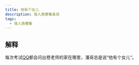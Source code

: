 ```yaml
---
title: 他有个女儿
description: 恪人族梗集条目
tags:
  - 恪人族梗集
---
```


## 解释

每次考试[QQ](../QQ)都会问出卷老师的家在哪里，潘哥总是说“他有个女儿“。
